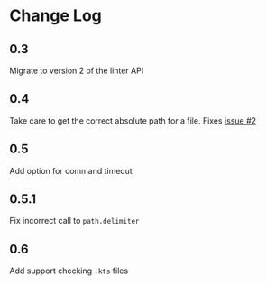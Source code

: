 # Change Log

## 0.3
Migrate to version 2 of the linter API

## 0.4
Take care to get the correct absolute path for a file. Fixes [issue #2](https://github.com/francis36012/linter-kotlin/issues/2)

## 0.5
Add option for command timeout

## 0.5.1
Fix incorrect call to `path.delimiter`

## 0.6
Add support checking `.kts` files

